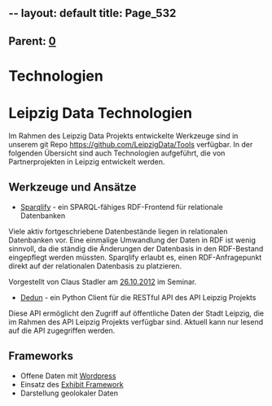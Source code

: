 --
layout: default
title: Page_532
---

## Parent: [0](Page_0)

# Technologien

<h1>Leipzig Data Technologien</h1>
Im Rahmen des Leipzig Data Projekts entwickelte Werkzeuge sind in unserem git Repo <a href="https://github.com/LeipzigData/Tools" target="‘_blank’">https://github.com/LeipzigData/Tools</a> verfügbar. In der folgenden Übersicht sind auch Technologien aufgeführt, die von Partnerprojekten in Leipzig entwickelt werden.
<h2>Werkzeuge und Ansätze</h2>
<ul>
	<li><a href="http://aksw.org/projects/Sparqlify" target="‘_blank’">Sparqlify</a> - ein SPARQL-fähiges RDF-Frontend für relationale Datenbanken</li>
</ul>
Viele aktiv fortgeschriebene Datenbestände liegen in relationalen Datenbanken vor. Eine einmalige Umwandlung der Daten in RDF ist wenig sinnvoll, da die ständig die Änderungen der Datenbasis in den RDF-Bestand eingepflegt werden müssten. Sparqlify erlaubt es, einen RDF-Anfragepunkt direkt auf der relationalen Datenbasis zu platzieren.

Vorgestellt von Claus Stadler am <a title="LD.LOD.2012-10-26" href="http://www.leipzig-netz.de/index.php5/LD.LOD.2012-10-26">26.10.2012</a> im Seminar.
<ul>
	<li><a href="http://pypi.python.org/pypi/dedun" target="‘_blank’">Dedun</a> - ein Python Client für die RESTful API des API Leipzig Projekts</li>
</ul>
Diese API ermöglicht den Zugriff auf öffentliche Daten der Stadt Leipzig, die im Rahmen des API Leipzig Projekts verfügbar sind. Aktuell kann nur lesend auf die API zugegriffen werden.
<h2><span class="mw-headline" id="Frameworks"> Frameworks </span></h2>
<ul>
	<li>Offene Daten mit <a title="WordPress" href="http://www.leipzig-data.de/wordpress/">Wordpress</a></li>
	<li>Einsatz des <a title="Exhibit-Framework" href="http://www.leipzig-data.de/exhibit-framework/">Exhibit Framework </a></li>
	<li>Darstellung geolokaler Daten</li>
</ul>

